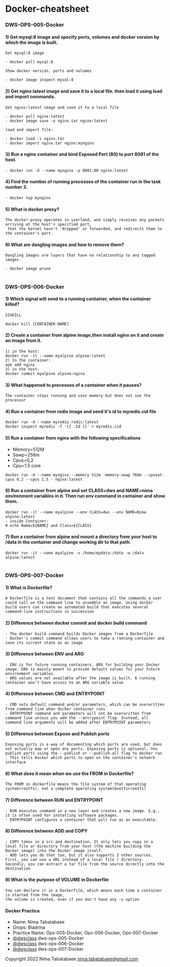 # Docker-cheatsheet

### DWS-OPS-005-Docker

#### 1) Get mysql:8 image and specify ports, volumes and docker version by which the image is built.

```
Get mysql:8 image

- docker pull mysql:8

Show docker version, ports and volumes

- docker image inspect mysql:8
```

#### 2) Get nginx:latest image and save it to a local file. then load it using load and import commands.

```
Get nginx:latest image and save it to a local file

- docker pull nginx:latest
- docker image save -o nginx.tar nginx:latest

load and import file:

- docker load -i nginx.tar    
- docker import nginx.tar nginx:mynginx
```

#### 3) Run a nginx container and bind Exposed Port (80) to port 8081 of the host.

```
- docker run -d --name mynginx -p 8081:80 nginx:latest
```

#### 4) Find the number of running processes of the container run in the task number 3.

```
- docker top mynginx
```

#### 5) What is docker proxy?

```
The docker-proxy operates in userland, and simply receives any packets arriving at the host's specified port,
 that the kernel hasn't 'dropped' or forwarded, and redirects them to the container's port.
 ```
 
#### 6) What are dangling images and how to remove them?

```
Dangling images are layers that have no relationship to any tagged images.

- docker image prune
```

#
### DWS-OPS-006-Docker

#### 1) Which signal will send to a running container, when the container killed?

```
SIGKILL

docker kill [CONTAINER-NAME]
```

#### 2) Create a container from alpine image,then install nginx on it and create an image from it.

```
1) in the host: 
docker run -it --name myalpine alpine:latest 
2) In the container:
apk add nginx 
3) in the host: 
docker commit myalpine alpine:nginx
```

#### 3) What happened to processes of a container when it pauses?

```
The container stays running and uses memory but does not use the processor
```

#### 4) Run a container from redis image and send it's id to myredis.cid file

```
docker run -d --name myredis redis:latest
docker inspect myredis -f '{{ .Id }}' > myredis.cid
```

#### 5) Run a container from nginx with the following specifications
- Memory=512M
- Sawp=256m
- Cpus=0,2
- Cpu=1.5 core


```
docker run -d --name mynginx --memory 512m -memory-swap 768m --cpuset-cpus 0,2 --cpus 1.5 - nginx:latest
```

#### 6) Run a container from alpine and set CLASS=dws and NAME=nima environment variables in it. Then run env command in container and show them.

```
docker run -it --name myalpine --env CLASS=dws --env NAME=Nima alpine:latest
- inside Container:
# echo Name=${NAME} and Class=${CLASS}
``` 

#### 7) Run a container from alpine and mount a directory from your host to /data in the container and change working dir to that path.

```
docker run -it --name myalpine -v /home/mydata:/data -w /data alpine:latest
```

#
### DWS-OPS-007-Docker

#### 1) What is Dockerfile?

```
A Dockerfile is a text document that contains all the commands a user could call on the command line to assemble an image. Using docker build users can create an automated build that executes several command-line instructions in succession
```

#### 2) Difference between docker commit and docker build command

```
- The docker build command builds Docker images from a Dockerfile
- Docker's commit command allows users to take a running container and save its current state as an image
```

#### 3) Difference between ENV and ARG

```
- ENV is for future running containers. ARG for building your Docker image. ENV is mainly meant to provide default values for your future environment variables.
- ARG values are not available after the image is built. A running container won’t have access to an ARG variable value
```

#### 4) Difference between CMD and ENTRYPOINT

```
- CMD sets default command and/or parameters, which can be overwritten from command line when docker container runs
- ENTRYPOINT command and parameters will not be overwritten from command line unless you add the --entrypoint flag. Instead, all command line arguments will be added after ENTRYPOINT parameters
```

#### 5) Difference between Expose and Publish ports

```
Exposing ports is a way of documenting which ports are used, but does not actually map or open any ports. Exposing ports is optional. You publish ports using the --publish or --publish-all flag to docker run . This tells Docker which ports to open on the container's network interface
```

#### 6) What does it mean when we use the FROM in Dockerfile?

```
The FROM in dockerfile means the file system of that operating system(rootfs), not a complete operating system(bootfs+rootfs)
```

#### 7) Difference between RUN and ENTRYPOINT

```
- RUN executes command in a new layer and creates a new image. E.g., it is often used for installing software packages.
- ENTRYPOINT configures a container that will run as an executable.
```

#### 8) Difference between ADD and COPY

```
- COPY takes in a src and destination. It only lets you copy in a local file or directory from your host (the machine building the Docker image) into the Docker image itself.
- ADD lets you do that too, but it also supports 2 other sources. First, you can use a URL instead of a local file / directory. Secondly, you can extract a tar file from the source directly into the destination
```

#### 9) What is the purpose of VOLUME in Dockerfile

```
You can declare it in a Dockerfile, which means each time a container is started from the image,
the volume is created, even if you don't have any -v option
```


#### Docker Practice
- Name: Nima Tabatabaee
- Grops: Bladrina
- Practice Name: Ops-005-Docker,
                 Ops-006-Docker,
                 Ops-007-Docker
- [@dwsclass](https://github.com/dwsclass) dws-ops-005-Docker
- [@dwsclass](https://github.com/dwsclass) dws-ops-006-Docker
- [@dwsclass](https://github.com/dwsclass) dws-ops-007-Docker

Copyright 2022 Nima Tabatabaee <nima.tabatabaee@gmail.com>
